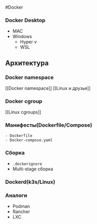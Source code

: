 #Docker
### Docker Desktop
- MAC
- Windows
	- Hyper v
	- WSL

## Архитектура
### Docker namespace 
[[Docker namespace]]
[[Linux и друзья]]
### Docker cgroup
[[Linux cgroups]]
### Манифесты(Dockerfile/Compose)
	- Dockerfile
	- Docker-compose.yaml
### Cборка
- `.dockerignore`
- Multi-stage сборка
### Dockerd(k3s/Linux)
### Аналоги
- Podman
- Rancher
- LXC